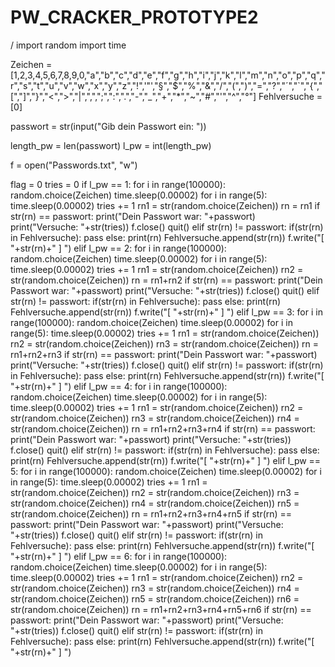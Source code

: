 # PW_CRACKER_PROTOTYPE2
/
import random
import time
 
Zeichen = [1,2,3,4,5,6,7,8,9,0,"a","b","c","d","e","f","g","h","i","j","k","l","m","n","o","p","q","r","s","t","u","v","w","x","y","z","!",'"',"§","$","%","&","/","(",")","=","?","´","`","{","[","]","}","<",">","|",",",";",":",".","-","_","+","*","~","#","'","^","°"]
Fehlversuche = [0]
 
passwort = str(input("Gib dein Passwort ein: "))   

length_pw = len(passwort)
l_pw = int(length_pw)

f = open("Passwords.txt", "w")

flag = 0
tries = 0
if l_pw == 1:
    for i in range(100000):
        random.choice(Zeichen)
        time.sleep(0.00002)
        for i in range(5):
            time.sleep(0.00002)
            tries += 1
            rn1 = str(random.choice(Zeichen))
            rn = rn1
            if str(rn) == passwort:
                print("Dein Passwort war: "+passwort)
                print("Versuche: "+str(tries))
                f.close()
                quit()
            elif str(rn) != passwort:
                if(str(rn) in Fehlversuche):
                    pass
                else:
                    print(rn)
                    Fehlversuche.append(str(rn))
                    f.write("[ "+str(rn)+" ] ")
elif l_pw == 2:
    for i in range(100000):
        random.choice(Zeichen)
        time.sleep(0.00002)
        for i in range(5):
            time.sleep(0.00002)
            tries += 1
            rn1 = str(random.choice(Zeichen))
            rn2 = str(random.choice(Zeichen))
            rn = rn1+rn2
            if str(rn) == passwort:
                print("Dein Passwort war: "+passwort)
                print("Versuche: "+str(tries))
                f.close()
                quit()
            elif str(rn) != passwort:
                if(str(rn) in Fehlversuche):
                    pass
                else:
                    print(rn)
                    Fehlversuche.append(str(rn))
                    f.write("[ "+str(rn)+" ] ")
elif l_pw == 3:
    for i in range(100000):
        random.choice(Zeichen)
        time.sleep(0.00002)
        for i in range(5):
            time.sleep(0.00002)
            tries += 1
            rn1 = str(random.choice(Zeichen))
            rn2 = str(random.choice(Zeichen))
            rn3 = str(random.choice(Zeichen))
            rn = rn1+rn2+rn3
            if str(rn) == passwort:
                print("Dein Passwort war: "+passwort)
                print("Versuche: "+str(tries))
                f.close()
                quit()
            elif str(rn) != passwort:
                if(str(rn) in Fehlversuche):
                    pass
                else:
                    print(rn)
                    Fehlversuche.append(str(rn))
                    f.write("[ "+str(rn)+" ] ")
elif l_pw == 4:
    for i in range(100000):
        random.choice(Zeichen)
        time.sleep(0.00002)
        for i in range(5):
            time.sleep(0.00002)
            tries += 1
            rn1 = str(random.choice(Zeichen))
            rn2 = str(random.choice(Zeichen))
            rn3 = str(random.choice(Zeichen))
            rn4 = str(random.choice(Zeichen))
            rn = rn1+rn2+rn3+rn4
            if str(rn) == passwort:
                print("Dein Passwort war: "+passwort)
                print("Versuche: "+str(tries))
                f.close()
                quit()
            elif str(rn) != passwort:
                if(str(rn) in Fehlversuche):
                    pass
                else:
                    print(rn)
                    Fehlversuche.append(str(rn))
                    f.write("[ "+str(rn)+" ] ")
elif l_pw == 5:
    for i in range(100000):
        random.choice(Zeichen)
        time.sleep(0.00002)
        for i in range(5):
            time.sleep(0.00002)
            tries += 1
            rn1 = str(random.choice(Zeichen))
            rn2 = str(random.choice(Zeichen))
            rn3 = str(random.choice(Zeichen))
            rn4 = str(random.choice(Zeichen))
            rn5 = str(random.choice(Zeichen))
            rn = rn1+rn2+rn3+rn4+rn5
            if str(rn) == passwort:
                print("Dein Passwort war: "+passwort)
                print("Versuche: "+str(tries))
                f.close()
                quit()
            elif str(rn) != passwort:
                if(str(rn) in Fehlversuche):
                    pass
                else:
                    print(rn)
                    Fehlversuche.append(str(rn))
                    f.write("[ "+str(rn)+" ] ")
elif l_pw == 6:
    for i in range(100000):
        random.choice(Zeichen)
        time.sleep(0.00002)
        for i in range(5):
            time.sleep(0.00002)
            tries += 1
            rn1 = str(random.choice(Zeichen))
            rn2 = str(random.choice(Zeichen))
            rn3 = str(random.choice(Zeichen))
            rn4 = str(random.choice(Zeichen))
            rn5 = str(random.choice(Zeichen))
            rn6 = str(random.choice(Zeichen))
            rn = rn1+rn2+rn3+rn4+rn5+rn6
            if str(rn) == passwort:
                print("Dein Passwort war: "+passwort)
                print("Versuche: "+str(tries))
                f.close()
                quit()
            elif str(rn) != passwort:
                if(str(rn) in Fehlversuche):
                    pass
                else:
                    print(rn)
                    Fehlversuche.append(str(rn))
                    f.write("[ "+str(rn)+" ] ")
